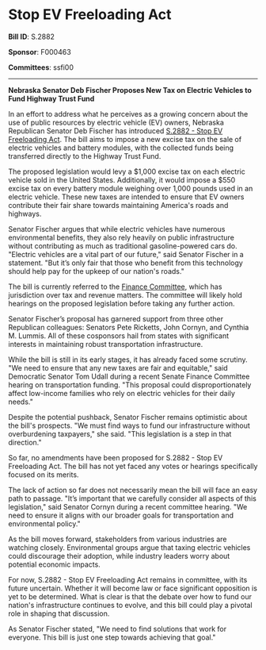 # Stop EV Freeloading Act

**Bill ID**: S.2882

**Sponsor**: F000463

**Committees**: ssfi00

---

**Nebraska Senator Deb Fischer Proposes New Tax on Electric Vehicles to Fund Highway Trust Fund**

In an effort to address what he perceives as a growing concern about the use of public resources by electric vehicle (EV) owners, Nebraska Republican Senator Deb Fischer has introduced [S.2882 - Stop EV Freeloading Act](https://www.congress.gov/bill/118th-congress/senate-bill/2882). The bill aims to impose a new excise tax on the sale of electric vehicles and battery modules, with the collected funds being transferred directly to the Highway Trust Fund.

The proposed legislation would levy a $1,000 excise tax on each electric vehicle sold in the United States. Additionally, it would impose a $550 excise tax on every battery module weighing over 1,000 pounds used in an electric vehicle. These new taxes are intended to ensure that EV owners contribute their fair share towards maintaining America's roads and highways.

Senator Fischer argues that while electric vehicles have numerous environmental benefits, they also rely heavily on public infrastructure without contributing as much as traditional gasoline-powered cars do. "Electric vehicles are a vital part of our future," said Senator Fischer in a statement. "But it’s only fair that those who benefit from this technology should help pay for the upkeep of our nation's roads."

The bill is currently referred to the [Finance Committee](https://api.congress.gov/v3/committee/senate/ssfi00?format=json), which has jurisdiction over tax and revenue matters. The committee will likely hold hearings on the proposed legislation before taking any further action.

Senator Fischer’s proposal has garnered support from three other Republican colleagues: Senators Pete Ricketts, John Cornyn, and Cynthia M. Lummis. All of these cosponsors hail from states with significant interests in maintaining robust transportation infrastructure.

While the bill is still in its early stages, it has already faced some scrutiny. "We need to ensure that any new taxes are fair and equitable," said Democratic Senator Tom Udall during a recent Senate Finance Committee hearing on transportation funding. "This proposal could disproportionately affect low-income families who rely on electric vehicles for their daily needs."

Despite the potential pushback, Senator Fischer remains optimistic about the bill's prospects. "We must find ways to fund our infrastructure without overburdening taxpayers," she said. "This legislation is a step in that direction."

So far, no amendments have been proposed for S.2882 - Stop EV Freeloading Act. The bill has not yet faced any votes or hearings specifically focused on its merits.

The lack of action so far does not necessarily mean the bill will face an easy path to passage. "It’s important that we carefully consider all aspects of this legislation," said Senator Cornyn during a recent committee hearing. "We need to ensure it aligns with our broader goals for transportation and environmental policy."

As the bill moves forward, stakeholders from various industries are watching closely. Environmental groups argue that taxing electric vehicles could discourage their adoption, while industry leaders worry about potential economic impacts.

For now, S.2882 - Stop EV Freeloading Act remains in committee, with its future uncertain. Whether it will become law or face significant opposition is yet to be determined. What is clear is that the debate over how to fund our nation's infrastructure continues to evolve, and this bill could play a pivotal role in shaping that discussion.

As Senator Fischer stated, "We need to find solutions that work for everyone. This bill is just one step towards achieving that goal."